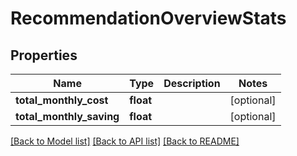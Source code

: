 # RecommendationOverviewStats

## Properties
Name | Type | Description | Notes
------------ | ------------- | ------------- | -------------
**total_monthly_cost** | **float** |  | [optional] 
**total_monthly_saving** | **float** |  | [optional] 

[[Back to Model list]](../README.md#documentation-for-models) [[Back to API list]](../README.md#documentation-for-api-endpoints) [[Back to README]](../README.md)

